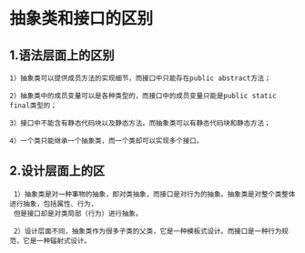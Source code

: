 抽象类和接口的区别
===========

1.语法层面上的区别
-----------

    1）抽象类可以提供成员方法的实现细节，而接口中只能存在public abstract方法；
    
    2）抽象类中的成员变量可以是各种类型的，而接口中的成员变量只能是public static final类型的；
    
    3）接口中不能含有静态代码块以及静态方法，而抽象类可以有静态代码块和静态方法；
    
    4）一个类只能继承一个抽象类，而一个类却可以实现多个接口。
    
    
2.设计层面上的区
---------------

     1）抽象类是对一种事物的抽象，即对类抽象，而接口是对行为的抽象。抽象类是对整个类整体进行抽象，包括属性、行为，
     但是接口却是对类局部（行为）进行抽象。
     
     2）设计层面不同，抽象类作为很多子类的父类，它是一种模板式设计。而接口是一种行为规范，它是一种辐射式设计。
    

